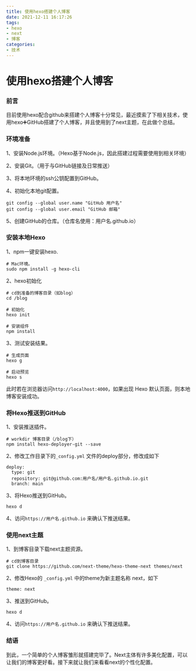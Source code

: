 ```yaml
---
title: 使用hexo搭建个人博客
date: 2021-12-11 16:17:26
tags:
- hexo
- next
- 博客
categories:
- 技术
---
```


# 使用hexo搭建个人博客

### 前言

 目前使用hexo配合github来搭建个人博客十分常见，最近摸索了下相关技术，使用hexo➕GitHub搭建了个人博客，并且使用到了next主题，在此做个总结。



### 环境准备

1、安装Node.js环境。（Hexo基于Node.js，因此搭建过程需要使用到相关环境）

2、安装Git。（用于与GitHub链接及日常推送）

3、将本地环境的ssh公钥配置到GitHub。

4、初始化本地git配置。

```
git config --global user.name "GitHub 用户名"
git config --global user.email "GitHub 邮箱"
```

5、创建GitHub的仓库。（仓库名使用：用户名.github.io）

### 安装本地Hexo

1、npm一键安装hexo.

```
# Mac环境。
sudo npm install -g hexo-cli
```

2、hexo初始化

```
# cd到准备的博客目录（如blog）
cd /blog

# 初始化
hexo init

# 安装组件
npm install
```

3、测试安装结果。

```
# 生成页面
hexo g

# 启动预览
hexo s
```

此时若在浏览器访问`http://localhost:4000`，如果出现 Hexo 默认页面，则本地博客安装成功。

### 将Hexo推送到GitHub

1、安装推送插件。

```
# workdir 博客目录（/blog下）
npm install hexo-deployer-git --save
```

2、修改工作目录下的`_config.yml` 文件的deploy部分，修改成如下

```
deploy:
  type: git
  repository: git@github.com:用户名/用户名.github.io.git
  branch: main
```

3、将Hexo推送到GitHub。

```
hexo d
```

4、访问`https://用户名.github.io` 来确认下推送结果。

### 使用next主题

1、到博客目录下载next主题资源。

```
# cd到博客目录
git clone https://github.com/next-theme/hexo-theme-next themes/next
```

2、修改Hexo的 `_config.yml` 中的theme为新主题名称 next，如下

```
theme: next
```

3、推送到GitHub。

```
hexo d
```

4、访问`https://用户名.github.io` 来确认下推送结果。

### 结语

 到此，一个简单的个人博客雏形就搭建完毕了。Next主体有许多美化配置，可以让我们的博客更好看。接下来就让我们来看看next的个性化配置。
